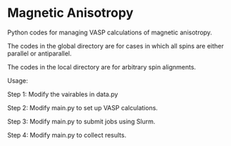 # Magnetic Anisotropy

Python codes for managing VASP calculations of magnetic anisotropy. 

The codes in the global directory are for cases in which all spins are either parallel or antiparallel. 

The codes in the local directory are for arbitrary spin alignments.

Usage: 

Step 1: Modify the vairables in data.py

Step 2: Modify main.py to set up VASP calculations.

Step 3: Modify main.py to submit jobs using Slurm.

Step 4: Modify main.py to collect results.

